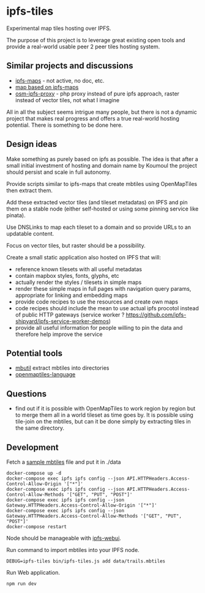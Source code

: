 # ipfs-tiles

Experimental map tiles hosting over IPFS.

The purpose of this project is to leverage great existing open tools and provide a real-world usable peer 2 peer tiles hosting system.

## Similar projects and discussions

  - [ipfs-maps](https://github.com/davidar/ipfs-maps) - not active, no doc, etc.
  - [map based on ipfs-maps](https://ipfs.io/ipfs/QmNUFNQXWVzbhePhj6bscW6TPu5azraCpbejbNY9zyfFjo/#6.63/46.734/6.844)
  - [osm-ipfs-proxy](https://github.com/lazyweirdo/osm-ipfs-proxy) - php proxy instead of pure ipfs approach, raster instead of vector tiles, not what I imagine

All in all the subject seems intrigue many people, but there is not a dynamic project that makes real progress and offers a true real-world hosting potential. There is something to be done here.

## Design ideas

Make something as purely based on ipfs as possible. The idea is that after a small initial investment of hosting and domain name by Koumoul the project should persist and scale in full autonomy.

Provide scripts similar to ipfs-maps that create mbtiles using OpenMapTiles then extract them.

Add these extracted vector tiles (and tileset metadatas) on IPFS and pin them on a stable node (either self-hosted or using some pinning service like pinata).

Use DNSLinks to map each tileset to a domain and so provide URLs to an updatable content.

Focus on vector tiles, but raster should be a possibility.

Create a small static application also hosted on IPFS that will:

  - reference known tilesets with all useful metadatas
  - contain mapbox styles, fonts, glyphs, etc
  - actually render the styles / tilesets in simple maps
  - render these simple maps in full pages with navigation query params, appropriate for linking and embedding maps
  - provide code recipes to use the resources and create own maps
  - code recipes should include the mean to use actual ipfs procotol instead of public HTTP gateways (service worker ? https://github.com/ipfs-shipyard/ipfs-service-worker-demos)
  - provide all useful information for people willing to pin the data and therefore help improve the service

## Potential tools

  - [mbutil](https://github.com/ipfs-shipyard/ipfs-service-worker-demos) extract mbtiles into directories
  - [openmaptiles-language](https://github.com/klokantech/openmaptiles-language)

## Questions

  - find out if it is possible with OpenMapTiles to work region by region but to merge them all in a world tileset as time goes by. It is possible using tile-join on the mbtiles, but can it be done simply by extracting tiles in the same directory.

## Development

Fetch a [sample mbtiles](https://docs.mapbox.com/help/data/trails.mbtiles) file and put it in ./data

```
docker-compose up -d
docker-compose exec ipfs ipfs config --json API.HTTPHeaders.Access-Control-Allow-Origin '["*"]'
docker-compose exec ipfs ipfs config --json API.HTTPHeaders.Access-Control-Allow-Methods '["GET", "PUT", "POST"]'
docker-compose exec ipfs ipfs config --json Gateway.HTTPHeaders.Access-Control-Allow-Origin '["*"]'
docker-compose exec ipfs ipfs config --json Gateway.HTTPHeaders.Access-Control-Allow-Methods '["GET", "PUT", "POST"]'
docker-compose restart
```

Node should be manageable with [ipfs-webui](https://webui.ipfs.io/#/).

Run command to import mbtiles into your IPFS node.

```
DEBUG=ipfs-tiles bin/ipfs-tiles.js add data/trails.mbtiles
```

Run Web application.

```
npm run dev
```
